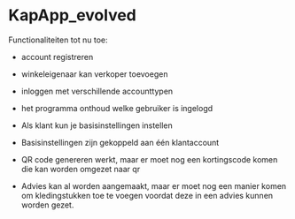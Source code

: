 # KapApp_evolved
Functionaliteiten tot nu toe:
- account registreren
- winkeleigenaar kan verkoper toevoegen
- inloggen met verschillende accounttypen
- het programma onthoud welke gebruiker is ingelogd
- Als klant kun je basisinstellingen instellen
- Basisinstellingen zijn gekoppeld aan één klantaccount

- QR code genereren werkt, maar er moet nog een kortingscode komen die kan worden omgezet naar qr
- Advies kan al worden aangemaakt, maar er moet nog een manier komen om kledingstukken toe te voegen voordat deze in een advies kunnen worden gezet.
